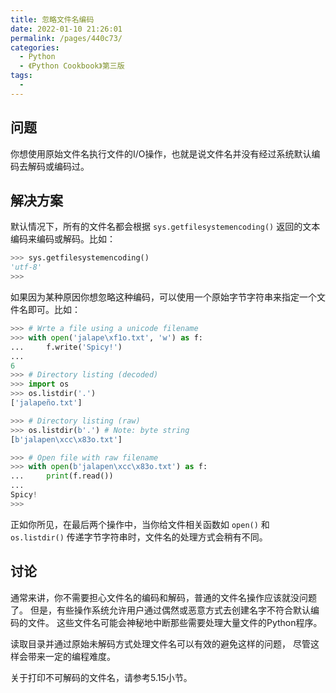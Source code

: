 ```yaml
---
title: 忽略文件名编码
date: 2022-01-10 21:26:01
permalink: /pages/440c73/
categories:
  - Python
  - 《Python Cookbook》第三版
tags:
  - 
---
```


## 问题

你想使用原始文件名执行文件的I/O操作，也就是说文件名并没有经过系统默认编码去解码或编码过。

## 解决方案

默认情况下，所有的文件名都会根据 `sys.getfilesystemencoding()` 返回的文本编码来编码或解码。比如：

```python
>>> sys.getfilesystemencoding()
'utf-8'
>>>
```

如果因为某种原因你想忽略这种编码，可以使用一个原始字节字符串来指定一个文件名即可。比如：

```python
>>> # Wrte a file using a unicode filename
>>> with open('jalape\xf1o.txt', 'w') as f:
...     f.write('Spicy!')
...
6
>>> # Directory listing (decoded)
>>> import os
>>> os.listdir('.')
['jalapeño.txt']

>>> # Directory listing (raw)
>>> os.listdir(b'.') # Note: byte string
[b'jalapen\xcc\x83o.txt']

>>> # Open file with raw filename
>>> with open(b'jalapen\xcc\x83o.txt') as f:
...     print(f.read())
...
Spicy!
>>>
```

正如你所见，在最后两个操作中，当你给文件相关函数如 `open()` 和 `os.listdir()` 传递字节字符串时，文件名的处理方式会稍有不同。

## 讨论

通常来讲，你不需要担心文件名的编码和解码，普通的文件名操作应该就没问题了。 但是，有些操作系统允许用户通过偶然或恶意方式去创建名字不符合默认编码的文件。 这些文件名可能会神秘地中断那些需要处理大量文件的Python程序。

读取目录并通过原始未解码方式处理文件名可以有效的避免这样的问题， 尽管这样会带来一定的编程难度。

关于打印不可解码的文件名，请参考5.15小节。
